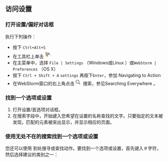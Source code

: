 ## 访问设置

### 打开设置/偏好对话框

执行下列操作：
* 按下 `Ctrl+Alt+S`
* 在工具栏上单击![](image/screenshot_1475570880810.png)
* 在主菜单中，选择 `File | Settings`  （Windows或Linux ）或`WebStorm | Preferences` （OS X）
* 按下 `Ctrl + Shift + A` `settings` 再按下`Enter`，参加 Navigating to Action
* 在WebStorm窗口的右上角点击![](image/screenshot_1475571103621.png)搜索，参见Searching Everywhere 。

### 找到一个选项或设置
1. 打开设置/首选项对话框。
2. 在搜索字段中，开始键入您希望在设置的名称查找的文字。只要指定的文本被发现，匹配的元素被突出显示，并显示相应的页面。

### 使用无处不在的搜索找到一个选项或设置
您还可以使用 到处搜寻或查找动作。要找到一个选项或设置，首先键入＃字符，然后选择建议的类别之一：